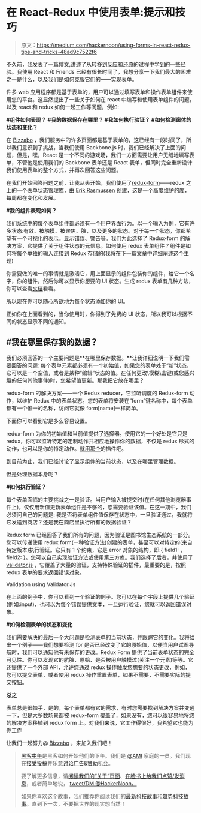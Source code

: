 # 在 React-Redux 中使用表单:提示和技巧

> 原文：<https://medium.com/hackernoon/using-forms-in-react-redux-tips-and-tricks-48ad9c7522f6>

不久前，我发表了一篇博文,讲述了从转移到反应和还原的过程中学到的一些经验。我使用 React 和 Friends 已经有很长时间了，我想分享一下我们最大的困难之一是什么，以及我们是如何克服它们的——实现表单。

许多 web 应用程序都是基于表单的，用户可以通过填写表单和操作表单组件来使用您的平台。这显然提出了一些关于如何在 react 中编写和使用表单组件的问题，以及 react 和 redux 如何一起工作等问题，例如:

**#组件如何表现？
#我的数据保存在哪里？
#我如何执行验证？**
**#如何检测窗体的状态和变化？**

在 [Bizzabo](https://www.bizzabo.com) ，我们服务中的许多页面都是基于表单的，这已经有一段时间了，所以我们意识到了挑战，当我们使用 Backbone.js 时，我们已经解决了上面的问题，但是，嘿，React 是一个不同的游戏场，我们一方面需要让用户无缝地填写表单，不管他是使用我们的 Backbone 表单还是 React 表单，但同时完全重新设计我们使用表单的整个方式，并再次回答这些问题。

在我们开始回答问题之前，让我从头开始，我们使用了[redux-form](http://redux-form.com/)——redux 之上的一个表单状态管理库，由 [Erik Rasmussen](https://github.com/erikras) 创建，这是一个高度维护的库，每周都在变化和发展。

**#我的组件表现如何？**

我们系统中的每个表单组件都必须有一个用户界面行为。以一个输入为例，它有许多状态:有效、被触摸、被聚焦、脏，以及更多的状态。对于每一个状态，你都希望有一个可视化的表示。显示错误、警告等。我们为此选择了 Redux-form 的解决方案，它提供了关于组件状态的元信息。如何使用 redux 表单组件？<field>组件是如何将每个单独的输入连接到 Redux 存储的(我将在下一篇文章中详细阐述这个主题)</field>

你需要做的唯一的事情就是激活它，用上面显示的<field>组件包装你的组件，给它一个名字，你的组件，然后你可以显示你想要的 UI 状态。生成 redux 表单<field>有几种方法，你可以查看[文档](http://redux-form.com/6.2.1/docs)看看。</field></field>

所以现在你可以随心所欲地为每个状态添加你的 UI。

正如你在上面看到的，当你使用<field>时，你得到了免费的 UI 状态，所以我可以根据不同的状态显示不同的通知。</field>

## #我在哪里保存我的数据？

我们必须回答的一个主要问题是**在哪里保存数据。**让我详细说明一下我们需要回答的问题:
每个表单元素都必须有一个初始值，如果您的表单处于“新”状态，它可以是一个空值，或者是某种“编辑”状态的值。在任何更改\模糊\击键(或您感兴趣的任何其他事件)时，您希望值更新。那我把它放在哪里？

redux-form 的解决方案——一个 Redux reducer，它监听调度的 Redux-form 动作，以维护 Redux 中的表单状态。您的表单将安装在“form”键名称中，每个表单都有一个惟一的名称，访问它就像 form[name]一样简单。

下面你可以看到它是多么容易设置。

redux-form 为你的初始值和当前值提供了选择器。使用它的一个好处是它只是 redux，你可以监听特定的定制动作并相应地操作你的数据，不仅是 redux 形式的动作，也可以是你的特定动作。[就用那个](http://redux-form.com/6.2.1/docs/api/ReducerPlugin.md/)的插件吧。

到目前为止，我们已经讨论了显示组件的当前状态，以及在哪里管理数据。

但是处理数据本身呢？

**#如何执行验证？**

每个表单面临的主要挑战之一是验证。当用户输入被提交时(在任何其他浏览器事件上)，仅仅用新值更新表单组件是不够的，您需要验证该值。在这一期中，我们必须问自己的问题是:
我是否将表单组件值保存在状态中，一旦验证通过，我就将它发送到商店？还是我在商店里执行所有的数据验证？

Redux form 已经回答了我们所有的问题，因为验证是图书馆生态系统的一部分。您可以传递使用 redux form(一种验证方法)创建的表单，甚至可以对特定的<field>(来自特定版本)执行验证。它只有 1 个约束，它是 error 对象的结构，即:{ field1: <string>，field2: <string>}。您可以自己实现验证方法或使用第三方库。我们选择了后者，并使用了 [validator.js](https://github.com/skaterdav85/validatorjs) ，它覆盖了大量的验证，支持特殊验证的插件，最重要的是，按照 redux 表单的要求返回错误对象。</string></string></field>

Validation using Validator.Js

在上面的例子中，你可以看到一个验证的例子。您可以在每个字段上提供几个验证(例如:input)，也可以为每个错误提供文本，一旦运行验证，您就可以返回错误对象。

**#如何检测表单的状态和变化**

我们需要解决的最后一个大问题是检测表单的当前状态，并跟踪它的变化。我将给出一个例子——我们想要检测 for 是否已经改变了它的原始值，以便当用户试图导航时，我们可以通知他有未保存的更改。Redux Form 提供了当前表单状态的完全可见性。你可以发现它的肮脏、原始、是否被用户触摸过(关注一个元素)等等。它还提供了一个外部 API，允许您通过 redux 操作触发您想要的状态更改，例如，您可以提交表单，或者使用 redux 操作重置表单，如果不需要，不需要实际的提交按钮。

**总之**

表单总是很棘手，是的，每个表单都有它的需求，有时您需要找到解决方案并变通一下，但是大多数场景都被 redux-form 覆盖了，如果没有，您可以很容易地将您的解决方案移植到 redux form 上。对我们来说，它工作得很好，我希望它也能为你工作

让我们一起努力@ [Bizzabo](https://www.bizzabo.com/about#career) ，来加入我们吧！

> [黑客中午](http://bit.ly/Hackernoon)是黑客如何开始他们的下午。我们是 [@AMI](http://bit.ly/atAMIatAMI) 家庭的一员。我们现在[接受投稿](http://bit.ly/hackernoonsubmission)并乐意[讨论广告&赞助](mailto:partners@amipublications.com)机会。
> 
> 要了解更多信息，请[阅读我们的“关于”页面](https://goo.gl/4ofytp)、[在脸书上给我们点赞/发消息](http://bit.ly/HackernoonFB)，或者简单地说， [tweet/DM @HackerNoon。](https://goo.gl/k7XYbx)
> 
> 如果你喜欢这个故事，我们推荐你阅读我们的[最新科技故事](http://bit.ly/hackernoonlatestt)和[趋势科技故事](https://hackernoon.com/trending)。直到下一次，不要把世界的现实想当然！